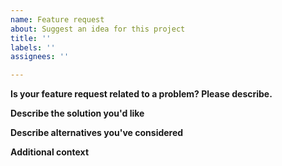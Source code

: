 ```yaml
---
name: Feature request
about: Suggest an idea for this project
title: ''
labels: ''
assignees: ''

---
```


<!--Please double check the feature or suggestion you have has not already been raised by searching within the existing [issues](https://github.com/snozbot/fungus/issues). If you find something similar to what you were thinking, please reply to the existing issue with either additional details/suggestions or simply a +1.-->

**Is your feature request related to a problem? Please describe.**
<!--A clear and concise description of what the problem is. Ex. I'm always frustrated when [...]-->

**Describe the solution you'd like**
<!--A clear and concise description of what you want to happen.-->

**Describe alternatives you've considered**
<!--A clear and concise description of any alternative solutions or features you've considered.-->

**Additional context**
<!--Add any other context or screenshots about the feature request here.-->
